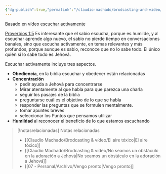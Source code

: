 ```yaml
---
{"dg-publish":true,"permalink":"/claudio-machado/brodcasting-and-video/escucha-activa/","title":"Escucha activa","tags":["escuchar","Humildad","sabiduría","adoración_matutina"]}
---
```


Basado en vídeo [escuchar activamente](https://www.jw.org/finder?srcid=jwlshare&wtlocale=S&lank=pub-jwbvod25_16_VIDEO) 

[Proverbios 1:5](https://wol.jw.org/es/wol/b/r4/lp-s/nwtsty/20/1#v=20:1:5) 
Es interesante que el sabio escucha, porque es humilde, y al escuchar aprende algo nuevo, el sabio no pierde tiempo en conversaciones banales, sino que escucha activamente, en temas relevantes y más profundos, porque aunque es sabio, reconoce que no lo sabe todo. El único quién si lo sabe todo es Jehová.

Escuchar activamente incluye tres aspectos.
- **Obediencia**, en la biblia escuchar y obedecer están relacionadas 
- **Concentración** 
  - pedir ayuda a Jehová para concentrarse 
  - Mirar atentamente al que habla para que parezca una charla 
  - seguir los pasajes de la biblia 
  - preguntarse cuál es el objetivo de lo que se habla 
  - responder las preguntas que se formulen mentalmente.
  - tomar apuntes breves 
  - seleccionar los Puntos que pensamos utilizar 
- **Humildad** al reconocer el beneficio de lo que estamos escuchando 



> [!notasrelacionadas] Notas relacionadas
> - [[Claudio Machado/Brodcasting & vídeo/El aire tóxico\|El aire tóxico]]
> - [[Claudio Machado/Brodcasting & vídeo/No seamos un obstáculo en la adoración a Jehová\|No seamos un obstáculo en la adoración a Jehová]]
> - [[07 - Personal/Archivo/Vengo pronto\|Vengo pronto]]

